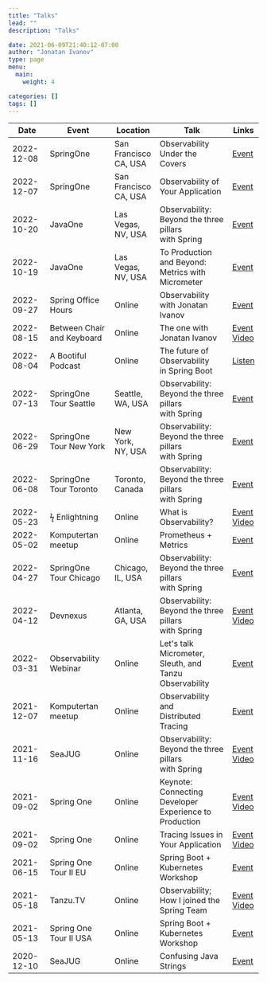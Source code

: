 ```yaml
---
title: "Talks"
lead: ""
description: "Talks"

date: 2021-06-09T21:40:12-07:00
author: "Jonatan Ivanov"
type: page
menu:
  main:
    weight: 4

categories: []
tags: []
---
```


| Date       | Event                          | Location                    | Talk                                                        | Links |
|------------|--------------------------------|-----------------------------|-------------------------------------------------------------|-------|
| 2022-12-08 | SpringOne                      | San<br>Francisco<br>CA, USA | Observability Under the Covers                              | [Event](https://springone.io/2022/sessions/observability-under-the-covers) |
| 2022-12-07 | SpringOne                      | San<br>Francisco<br>CA, USA | Observability of Your Application                           | [Event](https://springone.io/2022/sessions/observability-of-your-application) |
| 2022-10-20 | JavaOne                        | Las Vegas,<br>NV, USA       | Observability:<br>Beyond the three pillars<br>with Spring   | [Event](https://reg.rf.oracle.com/flow/oracle/cloudworld/session-catalog/page/catalog?search.topic=1651238230807008ZfDn&search=LIT3834) |
| 2022-10-19 | JavaOne                        | Las Vegas,<br>NV, USA       | To Production and Beyond:<br>Metrics with Micrometer        | [Event](https://reg.rf.oracle.com/flow/oracle/cloudworld/session-catalog/page/catalog?search.topic=1651238230807008ZfDn&search=LRN3692) |
| 2022-09-27 | Spring Office Hours            | Online                      | Observability with Jonatan Ivanov                           | [Event](https://tanzu.vmware.com/developer/tv/spring-office-hours/0013/) |
| 2022-08-15 | Between Chair<br>and Keyboard  | Online                      | The one with Jonatan Ivanov                                 | [Event](https://tanzu.vmware.com/developer/tv/bcak/)<br>[Video](https://www.youtube.com/watch?v=WJtFW0o4Hho) |
| 2022-08-04 | A Bootiful Podcast             | Online                      | The future of Observability<br>in Spring Boot               | [Listen](https://spring.io/blog/2022/08/04/a-bootiful-podcast-observability-guru-jonatan-ivanov-on-the-future-of-observability-in-spring-boot) |
| 2022-07-13 | SpringOne Tour Seattle         | Seattle,<br>WA, USA         | Observability:<br>Beyond the three pillars<br>with Spring   | [Event](https://tanzu.vmware.com/developer/springone-tour/2022/seattle/) |
| 2022-06-29 | SpringOne Tour New York        | New York,<br>NY, USA        | Observability:<br>Beyond the three pillars<br>with Spring   | [Event](https://tanzu.vmware.com/developer/springone-tour/2022/new-york/) |
| 2022-06-08 | SpringOne Tour Toronto         | Toronto,<br>Canada          | Observability:<br>Beyond the three pillars<br>with Spring   | [Event](https://tanzu.vmware.com/developer/springone-tour/2022/toronto/) |
| 2022-05-23 | ϟ Enlightning                  | Online                      | What is Observability?                                      | [Event](https://tanzu.vmware.com/developer/tv/enlightning/)<br>[Video](https://www.youtube.com/watch?v=-fCOxnu6FYA)|
| 2022-05-02 | Komputertan meetup             | Online                      | Prometheus + Metrics                                        | [Event](https://ern0.github.io/komputertan.html) |
| 2022-04-27 | SpringOne Tour Chicago         | Chicago,<br>IL, USA         | Observability:<br>Beyond the three pillars<br>with Spring   | [Event](https://tanzu.vmware.com/developer/springone-tour/2022/chicago/) |
| 2022-04-12 | Devnexus                       | Atlanta,<br>GA, USA         | Observability:<br>Beyond the three pillars<br>with Spring   | [Event](https://devnexus.com/speakers/2658)<br>[Video](https://www.youtube.com/watch?v=0sV-_qPNtdA) |
| 2022-03-31 | Observability Webinar          | Online                      | Let's talk Micrometer,<br>Sleuth, and Tanzu Observability   | [Event](https://tanzu.vmware.com/content/webinars/mar-31-lets-talk-micrometer-sleuth-and-tanzu-observability) |
| 2021-12-07 | Komputertan meetup             | Online                      | Observability and<br>Distributed Tracing                    | [Event](https://ern0.github.io/komputertan.html) |
| 2021-11-16 | SeaJUG                         | Online                      | Observability:<br>Beyond the three pillars<br>with Spring   | [Event](https://www.meetup.com/seajug/events/281076240/)<br>[Video](https://www.youtube.com/watch?v=qw_eyZ1MQJ0) |
| 2021-09-02 | Spring One                     | Online                      | Keynote: Connecting Developer<br> Experience to Production  | [Event](https://springone.io/2021/schedule)<br>[Video](https://www.youtube.com/watch?v=QMCYmaPa_14) |
| 2021-09-02 | Spring One                     | Online                      | Tracing Issues in Your Application                          | [Event](https://springone.io/2021/sessions/tracing-issues-in-your-application)<br>[Video](https://www.youtube.com/watch?v=kGUbTQSR0jA) |
| 2021-06-15 | Spring One Tour II EU          | Online                      | Spring Boot + Kubernetes<br>Workshop                        | [Event](https://tanzu.vmware.com/developer/tv/springone-tour/0017/) |
| 2021-05-18 | Tanzu.TV                       | Online                      | Observability;<br>How I joined the Spring Team              | [Event](https://tanzu.vmware.com/developer/tv/tanzu-tuesdays/0054/)<br>[Video](https://www.youtube.com/watch?v=lTbhTvew_7A) |
| 2021-05-13 | Spring One Tour II USA         | Online                      | Spring Boot + Kubernetes<br>Workshop                        | [Event](https://tanzu.vmware.com/developer/tv/springone-tour/0016/) |
| 2020-12-10 | SeaJUG                         | Online                      | Confusing Java Strings                                      | [Event](https://www.meetup.com/seajug/events/274923897/) |
